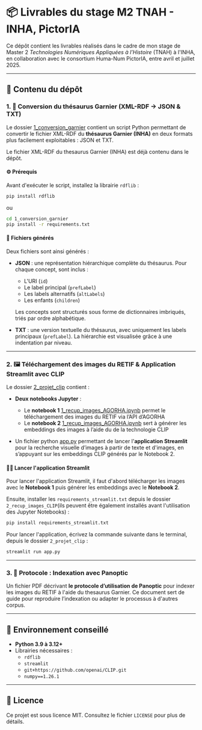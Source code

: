 # 📦 Livrables du stage M2 TNAH - INHA, PictorIA

Ce dépôt contient les livrables réalisés dans le cadre de mon stage de Master 2 *Technologies Numériques Appliquées à l’Histoire* (TNAH) à l'INHA, en collaboration avec le consortium Huma-Num PictorIA, entre avril et juillet 2025.

---

## 📁 Contenu du dépôt

### 1. 🧠 Conversion du thésaurus Garnier (XML-RDF → JSON & TXT)

Le dossier [1_conversion_garnier](https://github.com/Erriep56/RETIF_AI/blob/main/1_conversion_garnier) contient un script Python permettant de convertir le fichier XML-RDF du **thésaurus Garnier (INHA)** en deux formats plus facilement exploitables : JSON et TXT.

Le fichier XML-RDF du thesaurus Garnier (INHA) est déjà contenu dans le dépôt.

#### ⚙️ Prérequis

Avant d'exécuter le script, installez la librairie `rdflib` :

```bash 
pip install rdflib
```

ou

```bash
cd 1_conversion_garnier
pip install -r requirements.txt
```


#### 📄 Fichiers générés

Deux fichiers sont ainsi générés :

- **JSON** : une représentation hiérarchique complète du thésaurus. Pour chaque concept, sont inclus :
  - L'URI (`id`)
  - Le label principal (`prefLabel`)
  - Les labels alternatifs (`altLabels`)
  - Les enfants (`children`)

  Les concepts sont structurés sous forme de dictionnaires imbriqués, triés par ordre alphabétique.

- **TXT** : une version textuelle du thésaurus, avec uniquement les labels principaux (`prefLabel`). La hiérarchie est visualisée grâce à une indentation par niveau.

---

### 2. 🖼️ Téléchargement des images du RETIF & Application Streamlit avec CLIP

Le dossier [2_projet_clip](https://github.com/Erriep56/RETIF_AI/blob/main/2_projet_clip) contient :
- **Deux notebooks Jupyter** :
  - Le **notebook 1** [1_recup_images_AGORHA.ipynb](https://github.com/Erriep56/RETIF_AI/blob/main/2_projet_clip/1_recup_images_AGORHA.ipynb) permet le téléchargement des images du RETIF via l’API d’AGORHA
  - Le **notebook 2** [1_recup_images_AGORHA.ipynb](https://github.com/Erriep56/RETIF_AI/blob/main/2_projet_clip/2_embeddings_CLIP.ipynb) sert à générer les embeddings des images à l’aide du de la technologie CLIP
  
- Un fichier python [app.py](https://github.com/Erriep56/RETIF_AI/blob/main/2_projet_clip/app.py) permettant de lancer l'**application Streamlit** pour la recherche visuelle d’images à partir de texte et d'images, en s’appuyant sur les embeddings CLIP générés par le Notebook 2.


#### 🏃‍♀️ Lancer l'application Streamlit

Pour lancer l'application Streamlit, il faut d'abord télécharger les images avec le **Notebook 1** puis générer les embeddings avec le **Notebook 2**.

Ensuite, installer les `requirements_streamlit.txt` depuis le dossier `2_recup_images_CLIP`(ils peuvent être également installés avant l'utilisation des Jupyter Notebooks) :

```bash
pip install requirements_streamlit.txt
```

Pour lancer l'application, écrivez la commande suivante dans le terminal, depuis le dossier `2_projet_clip` :

```bash
streamlit run app.py
```


---

### 3. 📗 Protocole : Indexation avec Panoptic

Un fichier PDF décrivant **le protocole d’utilisation de Panoptic** pour indexer les images du RETIF à l'aide du thesaurus Garnier. Ce document sert de guide pour reproduire l’indexation ou adapter le processus à d'autres corpus.

---

## 🧪 Environnement conseillé

- **Python 3.9 à 3.12+**
- Librairies nécessaires : 
  - `rdflib`
  - `streamlit`
  - `git+https://github.com/openai/CLIP.git`
  - `numpy==1.26.1`

---

## 📑 Licence

Ce projet est sous licence MIT. Consultez le fichier `LICENSE` pour plus de détails.
